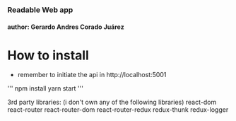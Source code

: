 ### Readable Web app

#### author: Gerardo Andres Corado Juárez

# How to install

- remember to initiate the api in http://localhost:5001

'''
    npm install
    yarn start
'''

3rd party libraries: (i don't own any of the following libraries)
react-dom
react-router
react-router-dom
react-router-redux
redux-thunk
redux-logger